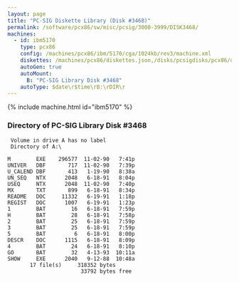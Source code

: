 ```yaml
---
layout: page
title: "PC-SIG Diskette Library (Disk #3468)"
permalink: /software/pcx86/sw/misc/pcsig/3000-3999/DISK3468/
machines:
  - id: ibm5170
    type: pcx86
    config: /machines/pcx86/ibm/5170/cga/1024kb/rev3/machine.xml
    diskettes: /machines/pcx86/diskettes.json,/disks/pcsigdisks/pcx86/diskettes.json
    autoGen: true
    autoMount:
      B: "PC-SIG Library Disk #3468"
    autoType: $date\r$time\rB:\rDIR\r
---
```


{% include machine.html id="ibm5170" %}

### Directory of PC-SIG Library Disk #3468

     Volume in drive A has no label
     Directory of A:\

    M        EXE    296577  11-02-90   7:41p
    UNIVER   DBF       717  11-02-90   7:39p
    U_CALEND DBF       413   1-19-90   8:38a
    UN_SEQ   NTX      2048   6-18-91   8:04p
    USEQ     NTX      2048  11-02-90   7:40p
    MX       TXT       899   6-18-91   8:34p
    README   DOC     11332   6-19-91   1:18p
    REGIST   DOC      1007   6-19-91   1:23p
    1        BAT        16   6-18-91   7:59p
    H        BAT        28   6-18-91   7:58p
    2        BAT        25   6-18-91   7:59p
    3        BAT        25   6-18-91   7:59p
    5        BAT         6   6-18-91   8:00p
    DESCR    DOC      1115   6-18-91   8:09p
    4        BAT        24   6-18-91   8:10p
    GO       BAT        32   4-13-93  10:11a
    SHOW     EXE      2040   9-12-88  10:48a
           17 file(s)     318352 bytes
                           33792 bytes free
